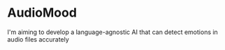 # AudioMood
I'm aiming to develop a language-agnostic AI that can detect emotions in audio files accurately

